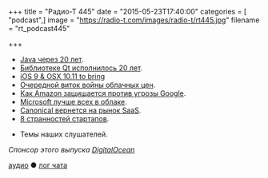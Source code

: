 +++
title = "Радио-Т 445"
date = "2015-05-23T17:40:00"
categories = [ "podcast",]
image = "https://radio-t.com/images/radio-t/rt445.jpg"
filename = "rt_podcast445"

+++

* [Java через 20 лет](http://www.javaworld.com/article/2924046/scripting-jvm-languages/java-at-20-jvm-javas-other-big-legacy.html).
* [Библиотеке Qt исполнилось 20 лет](http://www.opennet.ru/opennews/art.shtml?num=42264).
* [iOS 9 & OSX 10.11 to bring](http://9to5mac.com/2015/05/22/ios-9-os-x-10-11-to-bring-quality-focus-smaller-apps-rootless-security-legacy-iphoneipad-support/)
* [Очередной виток войны облачных цен](http://googlecloudplatform.blogspot.com/2015/05/Pay-Less-Compute-Moore.html).
* [Как Amazon защищается против угрозы Google](http://prsm.tc/SuZdeb).
* [Microsoft лучше всех в облаке](http://azure.microsoft.com/blog/2015/05/22/microsoft-the-only-vendor-named-a-leader-in-gartner-magic-quadrants-for-iaas-applicat).
* [Canonical вернется на рынок SaaS](http://www.computerweekly.com/news/4500246502/Canonical-offers-Saas-pricing-for-on-premise-VMs-and-storage).
* [8 странностей стартапов](http://prsm.tc/eHaBo0).
- Темы наших слушателей.

_Спонсор этого выпуска [DigitalOcean](https://www.digitalocean.com)_

[аудио](http://cdn.radio-t.com/rt_podcast445.mp3) ● [лог чата](http://chat.radio-t.com/logs/radio-t-445.html)
<audio src="http://cdn.radio-t.com/rt_podcast445.mp3" preload="none"></audio>